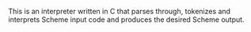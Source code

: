This is an interpreter written in C that parses through, tokenizes and interprets Scheme input code and produces the desired Scheme output.
